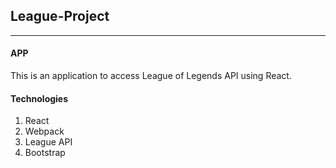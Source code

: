 ## League-Project
---
#### APP
This is an application to access League of Legends API using React.

#### Technologies
1. React
2. Webpack
3. League API
4. Bootstrap
